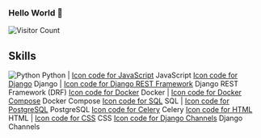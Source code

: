 
### Hello World 👋


![Visitor Count](https://profile-counter.glitch.me/bahromnajmiddinov/count.svg)

## Skills

![Python](https://skillicons.dev/icons?i=python) Python |  [Icon code for JavaScript](https://skillicons.dev/icons?i=javascript) JavaScript 
[Icon code for Django](https://skillicons.dev/icons?i=django) Django | [Icon code for Django REST Framework](https://skillicons.dev/icons?i=django-rest-framework) Django REST Framework (DRF)
[Icon code for Docker](https://skillicons.dev/icons?i=docker) Docker |  [Icon code for Docker Compose](https://skillicons.dev/icons?i=docker-compose) Docker Compose
[Icon code for SQL](https://skillicons.dev/icons?i=sql) SQL |  [Icon code for PostgreSQL](https://skillicons.dev/icons?i=postgresql) PostgreSQL
[Icon code for Celery](https://skillicons.dev/icons?i=celery) Celery 
[Icon code for HTML](https://skillicons.dev/icons?i=html5) HTML |  [Icon code for CSS](https://skillicons.dev/icons?i=css3) CSS
[Icon code for Django Channels](https://skillicons.dev/icons?i=django-channels) Django Channels
